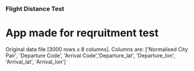 ### Flight Distance Test
# App made for reqruitment test
Original data file [3000 rows x 8 columns]. Columns are: ['Normalised City Pair', 'Departure Code', 'Arrival Code','Departure_lat', 'Departure_lon', 'Arrival_lat', 'Arrival_lon']